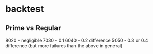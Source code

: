 # backtest



Prime vs Regular
----------------

8020 - negligible
7030 - 0.1
6040 - 0.2 difference
5050 - 0.3 or 0.4 difference (but more failures than the above in general)
